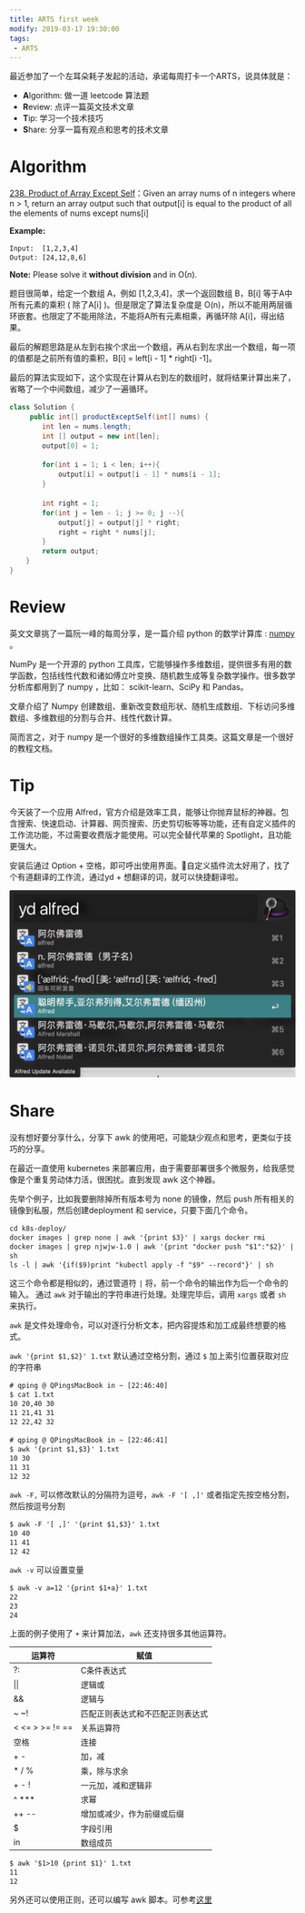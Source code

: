 ```yaml
---
title: ARTS first week
modify: 2019-03-17 19:30:00
tags:
 - ARTS
---
```


最近参加了一个左耳朵耗子发起的活动，承诺每周打卡一个ARTS，说具体就是：

- **A**lgorithm: 做一道 leetcode 算法题
- **R**eview: 点评一篇英文技术文章
- **T**ip: 学习一个技术技巧
- **S**hare: 分享一篇有观点和思考的技术文章

<!-- more -->

# Algorithm

[238. Product of Array Except Self](https://leetcode.com/problems/product-of-array-except-self)：Given an array nums of n integers where n > 1,  return an array output such that output[i] is equal to the product of all the elements of nums except nums[i]

**Example:**

```
Input:  [1,2,3,4]
Output: [24,12,8,6]
```

**Note:** Please solve it **without division** and in O(*n*).

题目很简单，给定一个数组 A，例如 [1,2,3,4]，求一个返回数组 B，B[i] 等于A中所有元素的乘积 ( 除了A[i] )。但是限定了算法复杂度是 O(n)，所以不能用两层循环嵌套。也限定了不能用除法，不能将A所有元素相乘，再循环除 A[i]，得出结果。

最后的解题思路是从左到右挨个求出一个数组，再从右到左求出一个数组，每一项的值都是之前所有值的乘积，B[i] = left[i - 1] * right[i -1]。

最后的算法实现如下，这个实现在计算从右到左的数组时，就将结果计算出来了，省略了一个中间数组，减少了一遍循环。

``` java
class Solution {
     public int[] productExceptSelf(int[] nums) {
        int len = nums.length;
        int [] output = new int[len];
        output[0] = 1;

        for(int i = 1; i < len; i++){
            output[i] = output[i - 1] * nums[i - 1];
        }

        int right = 1;
        for(int j = len - 1; j >= 0; j --){
            output[j] = output[j] * right;
            right = right * nums[j];
        }
        return output;
    }
}
```

# Review

英文文章挑了一篇阮一峰的每周分享，是一篇介绍 python 的数学计算库 : [numpy](https://www.pythonprogramming.in/numpy-tutorial-with-examples-and-solutions.html) 。

NumPy 是一个开源的 python 工具库，它能够操作多维数组，提供很多有用的数学函数，包括线性代数和诸如傅立叶变换、随机数生成等复杂数学操作。很多数学分析库都用到了 numpy  ，比如： scikit-learn、SciPy 和 Pandas。

文章介绍了 Numpy 创建数组、重新改变数组形状、随机生成数组、下标访问多维数组、多维数组的分割与合并、线性代数计算。

简而言之，对于 numpy 是一个很好的多维数组操作工具类。这篇文章是一个很好的教程文档。

# Tip

今天装了一个应用 Alfred，官方介绍是效率工具，能够让你抛弃鼠标的神器。包含搜索、快速启动、计算器、网页搜索、历史剪切板等等功能，还有自定义插件的工作流功能，不过需要收费版才能使用。可以完全替代苹果的 Spotlight，且功能更强大。

安装后通过 Option + 空格，即可呼出使用界面。自定义插件流太好用了，找了个有道翻译的工作流，通过yd + 想翻译的词，就可以快捷翻译啦。

![image-20190317220948758](assets/image-20190317220948758.png)



# Share

没有想好要分享什么，分享下 awk 的使用吧，可能缺少观点和思考，更类似于技巧的分享。

在最近一直使用 kubernetes 来部署应用，由于需要部署很多个微服务，给我感觉像是个重复劳动体力活，很困扰。直到发现 awk 这个神器。

先举个例子，比如我要删除掉所有版本号为 none 的镜像，然后 push 所有相关的镜像到私服，然后创建deployment 和 service，只要下面几个命令。

```
cd k8s-deploy/
docker images | grep none | awk '{print $3}' | xargs docker rmi
docker images | grep njwjw-1.0 | awk '{print "docker push "$1":"$2}' | sh
ls -l | awk '{if($9)print "kubectl apply -f "$9" --record"}' | sh
```

这三个命令都是相似的，通过管道符 `|` 将，前一个命令的输出作为后一个命令的输入。 通过 `awk` 对于输出的字符串进行处理。处理完毕后，调用 `xargs` 或者 `sh` 来执行。

`awk` 是文件处理命令，可以对逐行分析文本，把内容提炼和加工成最终想要的格式。

`awk '{print $1,$2}' 1.txt`   默认通过空格分割，通过 `$` 加上索引位置获取对应的字符串

```
# qping @ QPingsMacBook in ~ [22:46:40]
$ cat 1.txt
10 20,40 30
11 21,41 31
12 22,42 32

# qping @ QPingsMacBook in ~ [22:46:41]
$ awk '{print $1,$3}' 1.txt
10 30
11 31
12 32
```

`awk -F,` 可以修改默认的分隔符为逗号，`awk -F '[ ,]'` 或者指定先按空格分割，然后按逗号分割

```
$ awk -F '[ ,]' '{print $1,$3}' 1.txt
10 40
11 41
12 42
```

`awk -v` 可以设置变量

```
$ awk -v a=12 '{print $1+a}' 1.txt
22
23
24
```

上面的例子使用了 `+` 来计算加法，`awk` 还支持很多其他运算符。

| 运算符          | 赋值                             |
| --------------- | -------------------------------- |
| ?:              | C条件表达式                      |
| \|\|            | 逻辑或                           |
| &&              | 逻辑与                           |
| ~ ~!            | 匹配正则表达式和不匹配正则表达式 |
| < <= > >= != == | 关系运算符                       |
| 空格            | 连接                             |
| + -             | 加，减                           |
| * / %           | 乘，除与求余                     |
| + - !           | 一元加，减和逻辑非               |
| ^ ***           | 求幂                             |
| ++ --           | 增加或减少，作为前缀或后缀       |
| $               | 字段引用                         |
| in              | 数组成员                         |

```
$ awk '$1>10 {print $1}' 1.txt
11
12
```

另外还可以使用正则，还可以编写 awk 脚本。可参考[这里](http://www.runoob.com/linux/linux-comm-awk.html)

